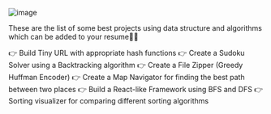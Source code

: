 ![image](https://user-images.githubusercontent.com/59027621/182408637-aaa2b2c6-b4f4-40d3-ad8e-c2d01c1d80f4.png)

These are the list of some best projects using data structure and algorithms which can be added to your resume💯💯

👉 Build Tiny URL with appropriate hash functions
👉 Create a Sudoku Solver using a Backtracking algorithm
👉 Create a File Zipper (Greedy Huffman Encoder)
👉 Create a Map Navigator for finding the best path between two places
👉 Build a React-like Framework using BFS and DFS
👉 Sorting visualizer for comparing different sorting algorithms
